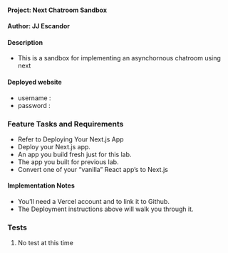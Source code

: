#### Project: Next Chatroom Sandbox
#### Author: JJ Escandor

#### Description
 - This is a sandbox for implementing an asynchornous chatroom using next

#### Deployed website
- username : 
- password : 

### Feature Tasks and Requirements
- Refer to Deploying Your Next.js App
- Deploy your Next.js app.
- An app you build fresh just for this lab.
- The app you built for previous lab.
- Convert one of your “vanilla” React app’s to Next.js

#### Implementation Notes
- You’ll need a Vercel account and to link it to Github.
- The Deployment instructions above will walk you through it.

### Tests
1. No test at this time

